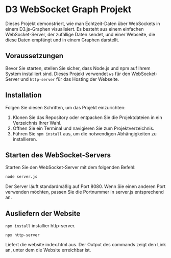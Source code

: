 # D3 WebSocket Graph Projekt

Dieses Projekt demonstriert, wie man Echtzeit-Daten über WebSockets in einem D3.js-Graphen visualisiert. Es besteht aus einem einfachen WebSocket-Server, der zufällige Daten sendet, und einer Webseite, die diese Daten empfängt und in einem Graphen darstellt.

## Voraussetzungen

Bevor Sie starten, stellen Sie sicher, dass Node.js und npm auf Ihrem System installiert sind. Dieses Projekt verwendet `ws` für den WebSocket-Server und `http-server` für das Hosting der Webseite.

## Installation

Folgen Sie diesen Schritten, um das Projekt einzurichten:

1. Klonen Sie das Repository oder entpacken Sie die Projektdateien in ein Verzeichnis Ihrer Wahl.
2. Öffnen Sie ein Terminal und navigieren Sie zum Projektverzeichnis.
3. Führen Sie `npm install` aus, um die notwendigen Abhängigkeiten zu installieren.

## Starten des WebSocket-Servers

Starten Sie den WebSocket-Server mit dem folgenden Befehl:

```bash
node server.js
```
Der Server läuft standardmäßig auf Port 8080. Wenn Sie einen anderen Port verwenden möchten, passen Sie die Portnummer in server.js entsprechend an.

## Ausliefern der Website
`npm install` installier http-server.

```
npx http-server
```
Liefert die website index.html aus. Der Output des commands zeigt den Link an, unter dem die Website erreichbar ist.
